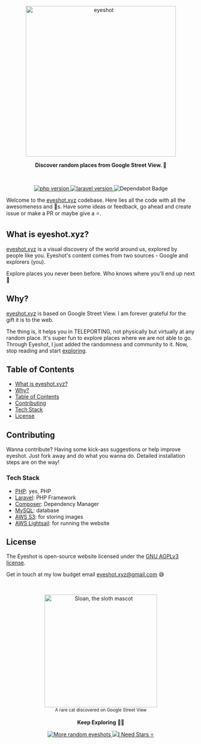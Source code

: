 <div align="center">
  <br>
  <img alt="eyeshot" src="https://eyeshot.s3.amazonaws.com/98sdNXBexqJnt0HqEuAP.png" width="400px">
  
  <strong>Discover random places from Google Street View. 👀</strong>
</div>
<br>
<p align="center">
  <a href="https://www.php.net/">
    <img src="https://img.shields.io/badge/php-%5E7.2.0-blue" alt="php version">
  </a>
  <a href="https://www.laravel.com">
    <img src="https://img.shields.io/badge/Laravel-v6.5.2-red" alt="laravel version">
  </a>
  <img src="https://img.shields.io/badge/%F0%9F%A4%96%20Dependabot-enabled-brightgreen" alt="Dependabot Badge">
</p>

Welcome to the [eyeshot.xyz](https://eyeshot.xyz) codebase. Here lies all the code with all the awesomeness and 🐛s. Have some ideas or feedback, go ahead and create issue or make a PR or maybe give a ⭐.

## What is eyeshot.xyz?

[eyeshot.xyz](https://eyeshot.xyz) is a visual discovery of the world around us, explored by people like you. Eyeshot's content comes from two sources - Google and explorers (you).

Explore places you never been before. Who knows where you'll end up next 🤩

## Why?

[eyeshot.xyz](https://eyeshot.xyz) is based on Google Street View. I am forever grateful for the gift it is to the web.

The thing is, it helps you in TELEPORTING, not physically but virtually at any random place. It's super fun to explore places where we are not able to go. Through Eyeshot, I just added the randomness and community to it. Now, stop reading and start [exploring](https://eyeshot.xyz).

## Table of Contents

- [What is eyeshot.xyz?](#what-is-eyeshot)
- [Why?](#why)
- [Table of Contents](#table-of-contents)
- [Contributing](#contributing)
- [Tech Stack](#tech-stack)
- [License](#license)

## Contributing

Wanna contribute? Having some kick-ass suggestions or help improve eyeshot.
Just fork away and do what you wanna do. Detailed installation steps are on the way!

### Tech Stack

- [PHP](https://php.net/): yes, PHP
- [Laravel](https://laravel.com): PHP Framework
- [Composer](https://getcomposer.org/): Dependency Manager
- [MySQL](https://www.mysql.com/): database
- [AWS S3](https://aws.amazon.com/s3/): for storing images
- [AWS Lightsail](https://aws.amazon.com/lightsail/): for running the website

## License

The Eyeshot is open-source website licensed under the [GNU AGPLv3 license](https://opensource.org/licenses/AGPL-3.0).

Get in touch at my low budget email eyeshot.xyz@gmail.com 😅

<br>

<p align="center">
  <img alt="Sloan, the sloth mascot" width="300px" src="https://eyeshot.s3.amazonaws.com/google-sv-cat.jpg">
  <br>
  <small> A rare cat discovered on Google Street View</small>
  <br><br>
  <strong>Keep Exploring</strong> 🚶‍♂️
  <div align="center">
    <a href="https://twitter.com/intent/follow?screen_name=eyeshothq">
      <img src="https://img.shields.io/twitter/follow/eyeshothq?label=Follow&style=social" alt="More random eyeshots">
    </a>
    <a href="https://github.com/actuallyakash/eyeshot">
      <img src="https://img.shields.io/github/stars/actuallyakash/eyeshot?style=social" alt="I Need Stars ⭐">
    </a>
  </div>
</p>

